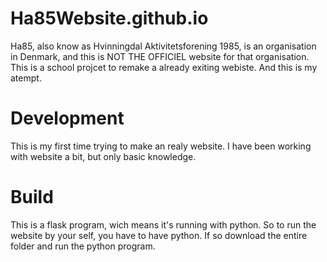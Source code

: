 # Ha85Website.github.io


Ha85, also know as Hvinningdal Aktivitetsforening 1985, is an organisation in Denmark, and this is NOT THE OFFICIEL website for that organisation. This is a school projcet to remake a already exiting webiste. And this is my atempt.

<h1>Development</h1>
This is my first time trying to make an realy website. I have been working with website a bit, but only basic knowledge.

<h1>Build</h1>
This is a flask program, wich means it's running with python. So to run the website by your self, you have to have python. If so download the entire folder and run the python program.
